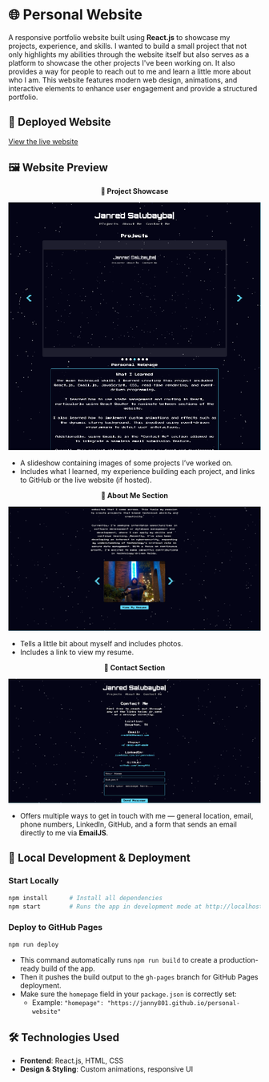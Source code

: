 # 🌐 Personal Website  

A responsive portfolio website built using **React.js** to showcase my projects, experience, and skills. I wanted to build a small project that not only highlights my abilities through the website itself but also serves as a platform to showcase the other projects I've been working on. It also provides a way for people to reach out to me and learn a little more about who I am. This website features modern web design, animations, and interactive elements to enhance user engagement and provide a structured portfolio.

## 🔗 Deployed Website  
[View the live website](https://janny801.github.io/personal-website)

## 🖼️ Website Preview  

<div align="center"><strong>📸 Project Showcase</strong></div>  

<p align="center">
  <img src="imgs/projectspage.png" alt="Projects Page">
</p>  

- A slideshow containing images of some projects I’ve worked on.  
- Includes what I learned, my experience building each project, and links to GitHub or the live website (if hosted).

<div align="center"><strong>📸 About Me Section</strong></div>  

<p align="center">
  <img src="imgs/aboutmepage.png" alt="About Me Page">
</p>  

- Tells a little bit about myself and includes photos.  
- Includes a link to view my resume.

<div align="center"><strong>📸 Contact Section</strong></div>  

<p align="center">
  <img src="imgs/contactmepage.png" alt="Contact Me Page">
</p>  

- Offers multiple ways to get in touch with me — general location, email, phone numbers, LinkedIn, GitHub, and a form that sends an email directly to me via **EmailJS**.

## 🧪 Local Development & Deployment

### Start Locally  
```bash
npm install      # Install all dependencies
npm start        # Runs the app in development mode at http://localhost:3000/
```

### Deploy to GitHub Pages  
```bash
npm run deploy
```

- This command automatically runs `npm run build` to create a production-ready build of the app.  
- Then it pushes the build output to the `gh-pages` branch for GitHub Pages deployment.  
- Make sure the `homepage` field in your `package.json` is correctly set:  
  - Example: `"homepage": "https://janny801.github.io/personal-website"`

## 🛠️ Technologies Used  
- **Frontend**: React.js, HTML, CSS  
- **Design & Styling**: Custom animations, responsive UI  
